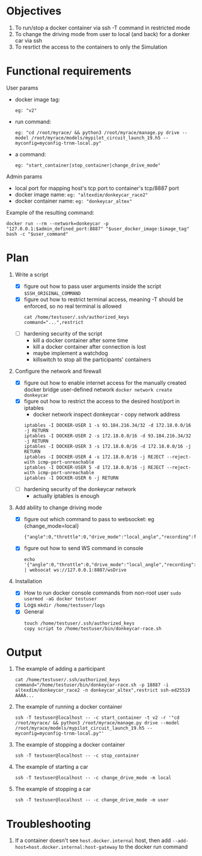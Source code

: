 # Objectives

1. To run/stop a docker container via ssh -T command in restricted mode
2. To change the driving mode from user to local (and back) for a donker car via ssh
3. To resrtict the access to the containers to only the Simulation

# Functional requirements

User params

* docker image tag:  
    ```
    eg: "v2"
    ```  
* run command:  
    ```
    eg: "cd /root/myrace/ && python3 /root/myrace/manage.py drive --model /root/myrace/models/mypilot_circuit_launch_19.h5 --myconfig=myconfig-trnm-local.py"
    ```  
* a command:  
    ```
    eg: "start_container|stop_container|change_drive_mode"
    ```

Admin params

+ local port for mapping host's tcp port to container's tcp/8887 port
+ docker image name: `eg: "altexdim/donkeycar_race2"`
+ docker container name: `eg: "donkeycar_altex"`
   
Example of the resulting command:
```
docker run --rm --network=donkeycar -p "127.0.0.1:$admin_defined_port:8887" "$user_docker_image:$image_tag" bash -c "$user_command"
```

# Plan

1. Write a script

    - [x] figure out how to pass user arguments inside the script
        ```$SSH_ORIGINAL_COMMAND```
    - [x] figure out how to restrict terminal access, meaning -T should be enforced, so no real terminal is allowed
        ```
        cat /home/testuser/.ssh/authorized_keys
        command="...",restrict
        ```
    - [ ] hardening security of the script
        * kill a docker container after some time
        * kill a docker container after connection is lost
        * maybe implement a watchdog
        * killswitch to stop all the participants' containers

2. Configure the network and firewall
    - [x] figure out how to enable internet access for the manually created docker bridge user-defined network
        ```docker network create donkeycar```
    - [x] figure out how to restrict the access to the desired host/port in iptables
        * docker network inspect donkeycar - copy network address
        ```
        iptables -I DOCKER-USER 1 -s 93.184.216.34/32 -d 172.18.0.0/16 -j RETURN
        iptables -I DOCKER-USER 2 -s 172.18.0.0/16 -d 93.184.216.34/32 -j RETURN
        iptables -I DOCKER-USER 3 -s 172.18.0.0/16 -d 172.18.0.0/16 -j RETURN
        iptables -I DOCKER-USER 4 -s 172.18.0.0/16 -j REJECT --reject-with icmp-port-unreachable
        iptables -I DOCKER-USER 5 -d 172.18.0.0/16 -j REJECT --reject-with icmp-port-unreachable
        iptables -I DOCKER-USER 6 -j RETURN
        ```
    - [ ] hardening security of the donkeycar network
        * actually iptables is enough
3. Add ability to change driving mode
    - [x] figure out which command to pass to websocket: eg {change_mode=local}
      ```
      {"angle":0,"throttle":0,"drive_mode":"local_angle","recording":false}
      
      ```
    - [x] figure out how to send WS command in console
      ```
      echo '{"angle":0,"throttle":0,"drive_mode":"local_angle","recording":false}' | websocat ws://127.0.0.1:8887/wsDrive
      
      ```
4. Installation
    - [x] How to run docker console commands from non-root user
        ```sudo usermod -aG docker testuser```
    - [x] Logs
        ```mkdir /home/testuser/logs```
    - [x] General
        ```
        touch /home/testuser/.ssh/authorized_keys
        copy script to /home/testuser/bin/donkeycar-race.sh
        ```

# Output 

1. The example of adding a participant

    ```
    cat /home/testuser/.ssh/authorized_keys
    command="/home/testuser/bin/donkeycar-race.sh -p 18887 -i altexdim/donkeycar_race2 -n donkeycar_altex",restrict ssh-ed25519 AAAA...
    ```

2. The example of running a docker container

    ```
    ssh -T testuser@localhost -- -c start_container -t v2 -r '"cd /root/myrace/ && python3 /root/myrace/manage.py drive --model /root/myrace/models/mypilot_circuit_launch_19.h5 --myconfig=myconfig-trnm-local.py"'
    ```

3. The example of stopping a docker container

    ```ssh -T testuser@localhost -- -c stop_container```

4. The example of starting a car

    ```ssh -T testuser@localhost -- -c change_drive_mode -m local```

5. The example of stopping a car

    ```ssh -T testuser@localhost -- -c change_drive_mode -m user```

# Troubleshooting

1. If a container doesn't see ```host.docker.internal``` host, then add ```--add-host=host.docker.internal:host-gateway``` to the docker run command
